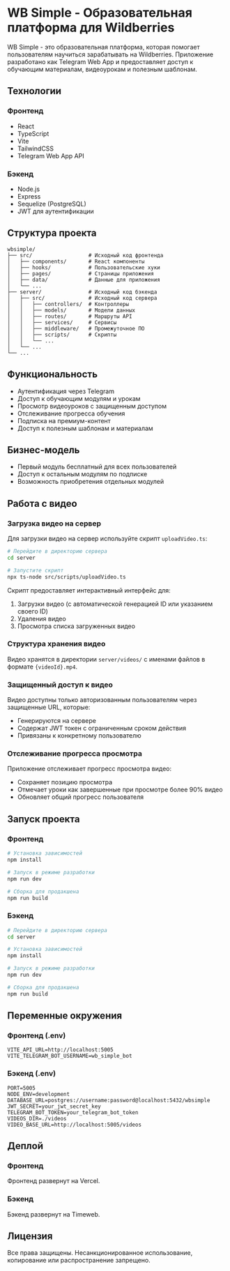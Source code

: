 # WB Simple - Образовательная платформа для Wildberries

WB Simple - это образовательная платформа, которая помогает пользователям научиться зарабатывать на Wildberries. Приложение разработано как Telegram Web App и предоставляет доступ к обучающим материалам, видеоурокам и полезным шаблонам.

## Технологии

### Фронтенд
- React
- TypeScript
- Vite
- TailwindCSS
- Telegram Web App API

### Бэкенд
- Node.js
- Express
- Sequelize (PostgreSQL)
- JWT для аутентификации

## Структура проекта

```
wbsimple/
├── src/                  # Исходный код фронтенда
│   ├── components/       # React компоненты
│   ├── hooks/            # Пользовательские хуки
│   ├── pages/            # Страницы приложения
│   ├── data/             # Данные для приложения
│   └── ...
├── server/               # Исходный код бэкенда
│   ├── src/              # Исходный код сервера
│   │   ├── controllers/  # Контроллеры
│   │   ├── models/       # Модели данных
│   │   ├── routes/       # Маршруты API
│   │   ├── services/     # Сервисы
│   │   ├── middleware/   # Промежуточное ПО
│   │   ├── scripts/      # Скрипты
│   │   └── ...
│   └── ...
└── ...
```

## Функциональность

- Аутентификация через Telegram
- Доступ к обучающим модулям и урокам
- Просмотр видеоуроков с защищенным доступом
- Отслеживание прогресса обучения
- Подписка на премиум-контент
- Доступ к полезным шаблонам и материалам

## Бизнес-модель

- Первый модуль бесплатный для всех пользователей
- Доступ к остальным модулям по подписке
- Возможность приобретения отдельных модулей

## Работа с видео

### Загрузка видео на сервер

Для загрузки видео на сервер используйте скрипт `uploadVideo.ts`:

```bash
# Перейдите в директорию сервера
cd server

# Запустите скрипт
npx ts-node src/scripts/uploadVideo.ts
```

Скрипт предоставляет интерактивный интерфейс для:
1. Загрузки видео (с автоматической генерацией ID или указанием своего ID)
2. Удаления видео
3. Просмотра списка загруженных видео

### Структура хранения видео

Видео хранятся в директории `server/videos/` с именами файлов в формате `{videoId}.mp4`.

### Защищенный доступ к видео

Видео доступны только авторизованным пользователям через защищенные URL, которые:
- Генерируются на сервере
- Содержат JWT токен с ограниченным сроком действия
- Привязаны к конкретному пользователю

### Отслеживание прогресса просмотра

Приложение отслеживает прогресс просмотра видео:
- Сохраняет позицию просмотра
- Отмечает уроки как завершенные при просмотре более 90% видео
- Обновляет общий прогресс пользователя

## Запуск проекта

### Фронтенд

```bash
# Установка зависимостей
npm install

# Запуск в режиме разработки
npm run dev

# Сборка для продакшена
npm run build
```

### Бэкенд

```bash
# Перейдите в директорию сервера
cd server

# Установка зависимостей
npm install

# Запуск в режиме разработки
npm run dev

# Сборка для продакшена
npm run build
```

## Переменные окружения

### Фронтенд (.env)

```
VITE_API_URL=http://localhost:5005
VITE_TELEGRAM_BOT_USERNAME=wb_simple_bot
```

### Бэкенд (.env)

```
PORT=5005
NODE_ENV=development
DATABASE_URL=postgres://username:password@localhost:5432/wbsimple
JWT_SECRET=your_jwt_secret_key
TELEGRAM_BOT_TOKEN=your_telegram_bot_token
VIDEOS_DIR=./videos
VIDEO_BASE_URL=http://localhost:5005/videos
```

## Деплой

### Фронтенд

Фронтенд развернут на Vercel.

### Бэкенд

Бэкенд развернут на Timeweb.

## Лицензия

Все права защищены. Несанкционированное использование, копирование или распространение запрещено.
